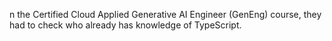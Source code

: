 n the Certified Cloud Applied Generative AI Engineer (GenEng) course, they had to check who already has knowledge of TypeScript.
